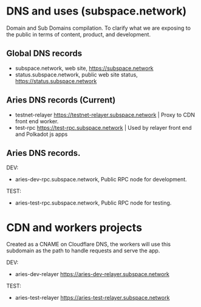 # DNS and uses (subspace.network)

Domain and Sub Domains compilation.
To clarify what we are exposing to the public in terms of content, product, and development.

## Global DNS records

- subspace.network, web site, https://subspace.network
- status.subspace.network, public web site status, https://status.subspace.network

## Aries DNS records (Current)

- testnet-relayer https://testnet-relayer.subspace.network | Proxy to CDN front end worker.
- test-rpc https://test-rpc.subspace.network | Used by relayer front end and Polkadot js apps

## Aries DNS records.

DEV:

- aries-dev-rpc.subspace.network, Public RPC node for development.

TEST:

- aries-test-rpc.subspace.network, Public RPC node for testing.

# CDN and workers projects

Created as a CNAME on Cloudflare DNS, the workers will use this subdomain as the path to handle requests and serve the app.

DEV:

- aries-dev-relayer https://aries-dev-relayer.subspace.network

TEST:

- aries-test-relayer https://aries-test-relayer.subspace.network
